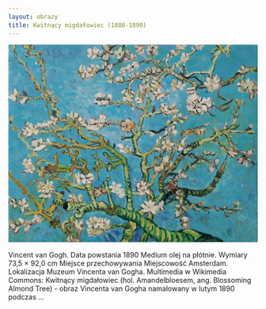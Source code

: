 ```yaml
---
layout: obrazy
title: Kwitnący migdałowiec (1888-1890)
---
```

![Kwitnący migdałowiec (1888-1890)](/assets/images/kwitnący_migdałowiec_(1888-1890).jpg)

Vincent van Gogh. Data powstania 1890 Medium olej na płótnie. Wymiary 73,5 × 92,0 cm Miejsce przechowywania Miejscowość Amsterdam. Lokalizacja Muzeum Vincenta van Gogha. Multimedia w Wikimedia Commons: Kwitnący migdałowiec (hol. Amandelbloesem, ang. Blossoming Almond Tree) - obraz Vincenta van Gogha namalowany w lutym 1890 podczas ...
